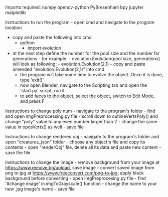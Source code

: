 Imports required:
  numpy
  opencv-python
  PyBresenham
  bpy
  jupyter
  matplotlib

Instructions to run the program
	- open cmd and navigate to the program location
  - copy and paste the following into cmd
    - python
	  - import evolution
  - at the next step define the number for the pool size and the number for generations
		- for example: 
			- evolution.Evolution(pool size, generations) will look as following:
			- evolution.Evolution(2,1)
    	- copy and paste amended "evolution.Evolution(2,1)" into cmd
	- the program will take some time to evolve the object. Once it is done, type 'exit()'
	- now open Blender, navigate to the Scripting tab and open the 'start.py' script, run it
	- to add faces to the object, select the object, switch to Edit Mode, and press F

Instructions to change poly num
	- navigate to the program's folder
	- find and open imgPreprocessing.py file
	- scroll down to outlineVertsPoly() and change "poly" value to any even number larger than 2
	- change the same value in oposVerts() as well
	- save file

Instructions to change rendered obj
	- navigate to the program's folder and open "creatures_json" folder
	- choose any object's file and copy its contents 
	- open "renderObj" file, delete all its data and paste new content
	- save the file

Instructions to change the image 
	- remove background from your image at https://www.remove.bg/upload, save image
	- convert saved image from png to jpg at https://www.freeconvert.com/png-to-jpg, apply black background before converting
	- open imgPreprocesing.py file
	- find '#change image' in imgToGrayscale() function
	- change the name to your new .jpg image's name
	- save file 

